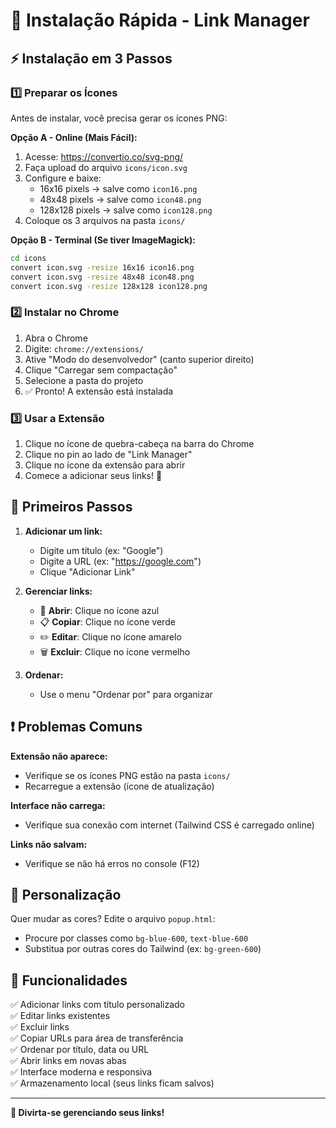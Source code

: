 # 🚀 Instalação Rápida - Link Manager

## ⚡ Instalação em 3 Passos

### 1️⃣ Preparar os Ícones
Antes de instalar, você precisa gerar os ícones PNG:

**Opção A - Online (Mais Fácil):**
1. Acesse: https://convertio.co/svg-png/
2. Faça upload do arquivo `icons/icon.svg`
3. Configure e baixe:
   - 16x16 pixels → salve como `icon16.png`
   - 48x48 pixels → salve como `icon48.png`
   - 128x128 pixels → salve como `icon128.png`
4. Coloque os 3 arquivos na pasta `icons/`

**Opção B - Terminal (Se tiver ImageMagick):**
```bash
cd icons
convert icon.svg -resize 16x16 icon16.png
convert icon.svg -resize 48x48 icon48.png
convert icon.svg -resize 128x128 icon128.png
```

### 2️⃣ Instalar no Chrome
1. Abra o Chrome
2. Digite: `chrome://extensions/`
3. Ative "Modo do desenvolvedor" (canto superior direito)
4. Clique "Carregar sem compactação"
5. Selecione a pasta do projeto
6. ✅ Pronto! A extensão está instalada

### 3️⃣ Usar a Extensão
1. Clique no ícone de quebra-cabeça na barra do Chrome
2. Clique no pin ao lado de "Link Manager"
3. Clique no ícone da extensão para abrir
4. Comece a adicionar seus links! 🎉

## 🎯 Primeiros Passos

1. **Adicionar um link:**
   - Digite um título (ex: "Google")
   - Digite a URL (ex: "https://google.com")
   - Clique "Adicionar Link"

2. **Gerenciar links:**
   - 🔗 **Abrir**: Clique no ícone azul
   - 📋 **Copiar**: Clique no ícone verde
   - ✏️ **Editar**: Clique no ícone amarelo
   - 🗑️ **Excluir**: Clique no ícone vermelho

3. **Ordenar:**
   - Use o menu "Ordenar por" para organizar

## ❗ Problemas Comuns

**Extensão não aparece:**
- Verifique se os ícones PNG estão na pasta `icons/`
- Recarregue a extensão (ícone de atualização)

**Interface não carrega:**
- Verifique sua conexão com internet (Tailwind CSS é carregado online)

**Links não salvam:**
- Verifique se não há erros no console (F12)

## 🎨 Personalização

Quer mudar as cores? Edite o arquivo `popup.html`:
- Procure por classes como `bg-blue-600`, `text-blue-600`
- Substitua por outras cores do Tailwind (ex: `bg-green-600`)

## 📱 Funcionalidades

✅ Adicionar links com título personalizado  
✅ Editar links existentes  
✅ Excluir links  
✅ Copiar URLs para área de transferência  
✅ Ordenar por título, data ou URL  
✅ Abrir links em novas abas  
✅ Interface moderna e responsiva  
✅ Armazenamento local (seus links ficam salvos)  

---

**🎉 Divirta-se gerenciando seus links!**
